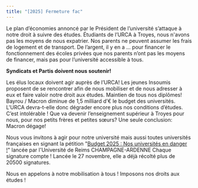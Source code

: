 ```yaml
---
title: "[2025] Fermeture fac"
---
```


Le plan d’économies annoncé par le Président de l’université s’attaque à notre
droit à suivre des études. Étudiants de l’URCA à Troyes, nous n'avons pas les
moyens de nous expatrier. Nos parents ne peuvent assumer les frais de logement
et de transport. De l’argent, il y en a … pour financer le fonctionnement des
écoles privées que nos parents n’ont pas les moyens de financer, mais pas pour
l’université accessible à tous.

**Syndicats et Partis doivent nous soutenir!**

Les élus locaux doivent agir auprès de l’URCA! Les jeunes Insoumis proposent de
se rencontrer afin de nous mobiliser et de nous adresser à eux et faire valoir
notre droit aux études. Maintien de tous nos diplômes! Bayrou / Macron diminue
de 1,5 milliard d’€ le budget des universités. L'URCA devra-t-elle donc dégrader
encore plus nos conditions d’études. C’est intolérable ! Que va devenir
l’enseignement supérieur à Troyes pour nous, pour nos petits frères et petites
sœurs? Une seule conclusion: Macron dégage!


Nous vous invitons à agir pour notre université mais aussi toutes universités françaises en signant la pétition "[Budget 2025 : Nos universités en danger !](https://www.change.org/p/budget-2025-nos-universit%C3%A9s-en-danger?recruiter=1358751436&recruited_by_id=e8fb5a20-accb-11ef-a2d4-3371ac4f8fc2&utm_source=share_petition&utm_campaign=share_petition&utm_term=share_for_starters_page&utm_medium=copylink&utm_content=cl_sharecopy_490321697_fr-FR%3A5)" lancée par l'Université de Reims CHAMPAGNE-ARDENNE  Chaque signature compte !
Lancée le 27 novembre, elle a déjà récolté plus de 20500 signatures.

Nous en appelons à notre mobilisation à tous !
Imposons nos droits aux études !

